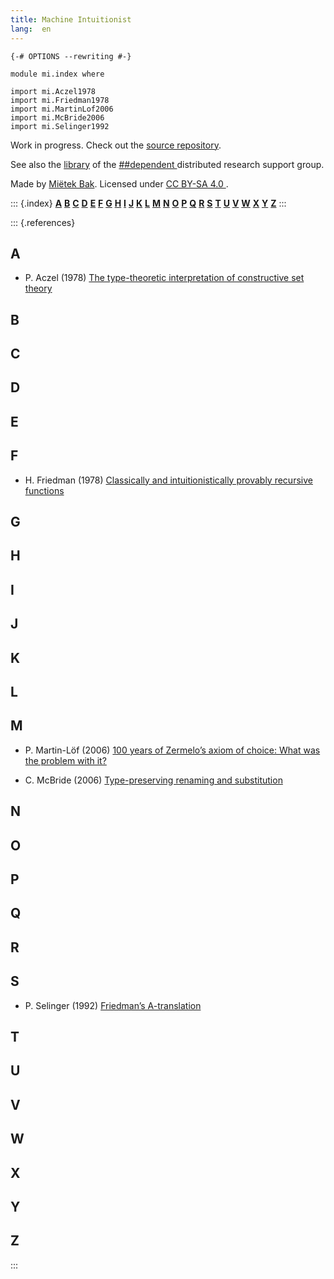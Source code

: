 ```yaml
---
title: Machine Intuitionist
lang:  en
---
```


```
{-# OPTIONS --rewriting #-}

module mi.index where

import mi.Aczel1978
import mi.Friedman1978
import mi.MartinLof2006
import mi.McBride2006
import mi.Selinger1992
```

Work in progress.  Check out the [source repository](https://github.com/mietek/research/).

See also the [library](https://github.com/dpndnt/library) of the [##dependent
](ircs://irc.libera.chat:6697/##dependent) distributed research support group.

Made by [Miëtek Bak](https://mietek.io/).  Licensed under [CC BY-SA 4.0
](https://creativecommons.org/licenses/by-sa/4.0/).


<!-- ******************************************************************************************* -->

::: {.index}
[**A**](#a) [**B**](#b) [**C**](#c) [**D**](#d) [**E**](#e) [**F**](#f) [**G**](#g) [**H**](#h)
[**I**](#i) [**J**](#j) [**K**](#k) [**L**](#l) [**M**](#m) [**N**](#n) [**O**](#o) [**P**](#p)
[**Q**](#q) [**R**](#r) [**S**](#s) [**T**](#t) [**U**](#u) [**V**](#v) [**W**](#w) [**X**](#x)
[**Y**](#y) [**Z**](#z)
:::

::: {.references}

## A

-  P. Aczel (1978) [The type-theoretic interpretation of constructive set theory
   ](mi.Aczel1978.html)

## B

## C

## D

## E

## F

-  H. Friedman (1978) [Classically and intuitionistically provably recursive functions
   ](mi.Friedman1978.html)

## G

## H

## I

## J

## K

## L

## M

-  P. Martin-Löf (2006) [100 years of Zermelo’s axiom of choice: What was the problem with it?
   ](mi.MartinLof2006.html)

-  C. McBride (2006) [Type-preserving renaming and substitution](mi.McBride2006.html)

## N

## O

## P

## Q

## R

## S

-  P. Selinger (1992) [Friedman’s A-translation](mi.Selinger1992.html)

## T

## U

## V

## W

## X

## Y

## Z

:::
